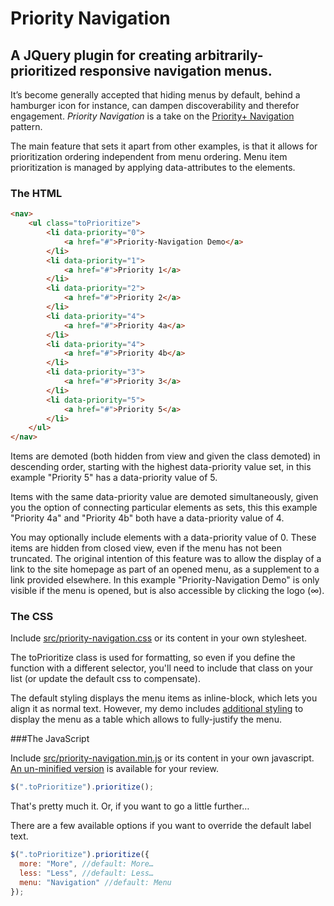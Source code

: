 ﻿# Priority Navigation

## A JQuery plugin for creating arbitrarily-prioritized responsive navigation menus.

It’s become generally accepted that hiding menus by default, behind a hamburger icon for instance, can dampen discoverability and therefor engagement. *Priority Navigation* is a take on the [Priority+ Navigation](https://css-tricks.com/the-priority-navigation-pattern/) pattern.

The main feature that sets it apart from other examples, is that it allows for prioritization ordering independent from menu ordering. Menu item prioritization is managed by applying data-attributes to the elements.

### The HTML

```html
<nav>
	<ul class="toPrioritize">
		<li data-priority="0">
			<a href="#">Priority-Navigation Demo</a>
		</li>
		<li data-priority="1">
			<a href="#">Priority 1</a>
		</li>
		<li data-priority="2">
			<a href="#">Priority 2</a>
		</li>
		<li data-priority="4">
			<a href="#">Priority 4a</a>
		</li>
		<li data-priority="4">
			<a href="#">Priority 4b</a>
		</li>
		<li data-priority="3">
			<a href="#">Priority 3</a>
		</li>
		<li data-priority="5">
			<a href="#">Priority 5</a>
		</li>
	</ul>
</nav>
```

Items are demoted (both hidden from view and given the class demoted) in descending order, starting with the highest data-priority value set, in this example "Priority 5" has a data-priority value of 5.

Items with the same data-priority value are demoted simultaneously, given you the option of connecting particular elements as sets, this this example "Priority 4a" and "Priority 4b" both have a data-priority value of 4.

You may optionally include elements with a data-priority value of 0. These items are hidden from closed view, even if the menu has not been truncated. The original intention of this feature was to allow the display of a link to the site homepage as part of an opened menu, as a supplement to a link provided elsewhere. In this example "Priority-Navigation Demo" is only visible if the menu is opened, but is also accessible by clicking the logo (∞).

### The CSS

Include [src/priority-navigation.css](https://github.com/matthornsby/priority-navigation/blob/master/src/priority-navigation.css) or its content in your own stylesheet.

The toPrioritize class is used for formatting, so even if you define the function with a different selector, you'll need to include that class on your list (or update the default css to compensate).

The default styling displays the menu items as inline-block, which lets you align it as normal text. However, my demo includes [additional styling](https://github.com/matthornsby/priority-navigation/blob/master/demo/demo-nav.css) to display the menu as a table which allows to fully-justify the menu.

###The JavaScript

Include [src/priority-navigation.min.js](https://github.com/matthornsby/priority-navigation/blob/master/src/priority-navigation.min.js) or its content in your own javascript. [An un-minified version](https://github.com/matthornsby/priority-navigation/blob/master/src/priority-navigation.js) is available for your review.

```js
$(".toPrioritize").prioritize();
```
    
That's pretty much it. Or, if you want to go a little further…

There are a few available options if you want to override the default label text.

```js
$(".toPrioritize").prioritize({
  more: "More", //default: More…
  less: "Less", //default: Less…
  menu: "Navigation" //default: Menu
});
```
